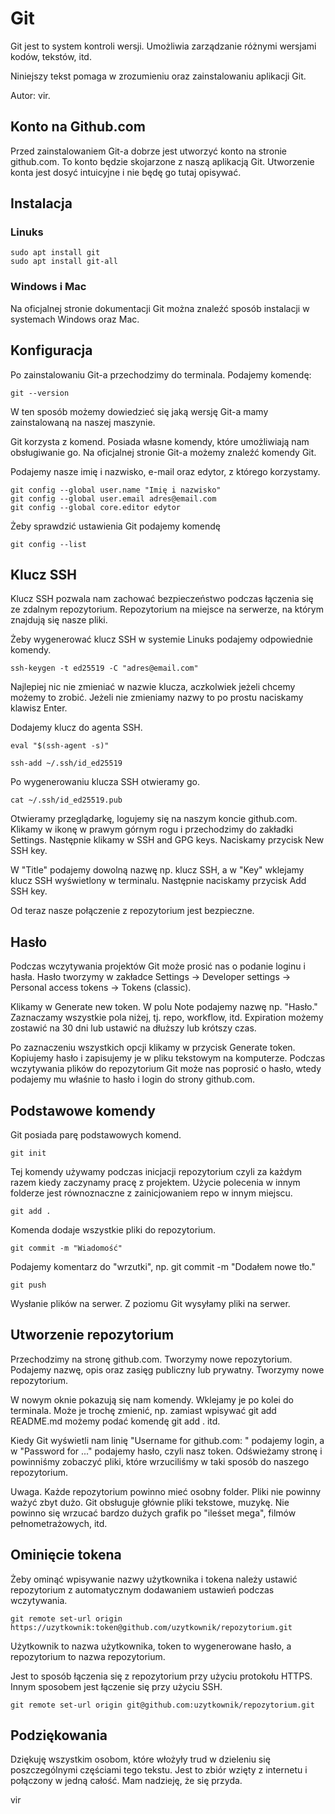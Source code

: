 # Git

Git jest to system kontroli wersji. Umożliwia zarządzanie różnymi wersjami
kodów, tekstów, itd.

Niniejszy tekst pomaga w zrozumieniu oraz zainstalowaniu aplikacji Git.

Autor: vir.

## Konto na Github.com

Przed zainstalowaniem Git-a dobrze jest utworzyć konto na stronie 
github.com. To konto będzie skojarzone z naszą aplikacją Git.
Utworzenie konta jest dosyć intuicyjne i nie będę go tutaj opisywać.

## Instalacja

### Linuks

    sudo apt install git
    sudo apt install git-all

### Windows i Mac

Na oficjalnej stronie dokumentacji Git można znaleźć sposób instalacji
w systemach Windows oraz Mac.

## Konfiguracja

Po zainstalowaniu Git-a przechodzimy do terminala. Podajemy komendę:

    git --version

W ten sposób możemy dowiedzieć się jaką wersję Git-a mamy zainstalowaną
na naszej maszynie.

Git korzysta z komend. Posiada własne komendy, które umożliwiają nam
obsługiwanie go. Na oficjalnej stronie Git-a możemy znaleźć komendy
Git.

Podajemy nasze imię i nazwisko, e-mail oraz edytor, z którego korzystamy.

    git config --global user.name "Imię i nazwisko"
    git config --global user.email adres@email.com
    git config --global core.editor edytor

Żeby sprawdzić ustawienia Git podajemy komendę

    git config --list

## Klucz SSH

Klucz SSH pozwala nam zachować bezpieczeństwo podczas łączenia się ze
zdalnym repozytorium. Repozytorium na miejsce na serwerze, na którym
znajdują się nasze pliki.

Żeby wygenerować klucz SSH w systemie Linuks podajemy odpowiednie komendy.

    ssh-keygen -t ed25519 -C "adres@email.com"

Najlepiej nic nie zmieniać w nazwie klucza, aczkolwiek jeżeli chcemy
możemy to zrobić. Jeżeli nie zmieniamy nazwy to po prostu naciskamy
klawisz Enter.

Dodajemy klucz do agenta SSH.

    eval "$(ssh-agent -s)"

    ssh-add ~/.ssh/id_ed25519

Po wygenerowaniu klucza SSH otwieramy go.

    cat ~/.ssh/id_ed25519.pub

Otwieramy przeglądarkę, logujemy się na naszym koncie github.com. Klikamy
w ikonę w prawym górnym rogu i przechodzimy do zakładki Settings. Następnie
klikamy w SSH and GPG keys. Naciskamy przycisk New SSH key.

W "Title" podajemy dowolną nazwę np. klucz SSH, a w "Key" wklejamy klucz
SSH wyświetlony w terminalu. Następnie naciskamy przycisk Add SSH key.

Od teraz nasze połączenie z repozytorium jest bezpieczne.

## Hasło

Podczas wczytywania projektów Git może prosić nas o podanie loginu i hasła.
Hasło tworzymy w zakładce Settings -> Developer settings -> Personal
access tokens -> Tokens (classic). 

Klikamy w Generate new token. W polu Note podajemy nazwę np. "Hasło."
Zaznaczamy wszystkie pola niżej, tj. repo, workflow, itd. Expiration
możemy zostawić na 30 dni lub ustawić na dłuższy lub krótszy czas.

Po zaznaczeniu wszystkich opcji klikamy w przycisk Generate token.
Kopiujemy hasło i zapisujemy je w pliku tekstowym na komputerze.
Podczas wczytywania plików do repozytorium Git może nas poprosić o hasło,
wtedy podajemy mu właśnie to hasło i login do strony github.com.

## Podstawowe komendy

Git posiada parę podstawowych komend.

    git init

Tej komendy używamy podczas inicjacji repozytorium czyli za każdym razem
kiedy zaczynamy pracę z projektem. Użycie polecenia w innym folderze
jest równoznaczne z zainicjowaniem repo w innym miejscu.

    git add .

Komenda dodaje wszystkie pliki do repozytorium.

    git commit -m "Wiadomość"

Podajemy komentarz do "wrzutki", np. git commit -m "Dodałem nowe tło."

    git push

Wysłanie plików na serwer. Z poziomu Git wysyłamy pliki na serwer.

## Utworzenie repozytorium

Przechodzimy na stronę github.com. Tworzymy nowe repozytorium.
Podajemy nazwę, opis oraz zasięg publiczny lub prywatny. Tworzymy
nowe repozytorium.

W nowym oknie pokazują się nam komendy. Wklejamy je po kolei do terminala.
Może je trochę zmienić, np. zamiast wpisywać git add README.md możemy podać
komendę git add . itd. 

Kiedy Git wyświetli nam linię "Username for github.com: " podajemy login,
a w "Password for ..." podajemy hasło, czyli nasz token. Odświeżamy stronę
i powinniśmy zobaczyć pliki, które wrzuciliśmy w taki sposób do naszego
repozytorium.

Uwaga. Każde repozytorium powinno mieć osobny folder. Pliki nie powinny
ważyć zbyt dużo. Git obsługuje głównie pliki tekstowe, muzykę. Nie powinno
się wrzucać bardzo dużych grafik po "ileśset mega", filmów pełnometrażowych,
itd.

## Ominięcie tokena

Żeby ominąć wpisywanie nazwy użytkownika i tokena należy ustawić 
repozytorium z automatycznym dodawaniem ustawień podczas wczytywania.

    git remote set-url origin https://uzytkownik:token@github.com/uzytkownik/repozytorium.git

Użytkownik to nazwa użytkownika, token to wygenerowane hasło, a repozytorium
to nazwa repozytorium.

Jest to sposób łączenia się z repozytorium przy użyciu protokołu HTTPS.
Innym sposobem jest łączenie się przy użyciu SSH.

    git remote set-url origin git@github.com:uzytkownik/repozytorium.git

## Podziękowania

Dziękuję wszystkim osobom, które włożyły trud w dzieleniu się poszczególnymi
częściami tego tekstu. Jest to zbiór wzięty z internetu i połączony w jedną
całość. Mam nadzieję, że się przyda.

vir
